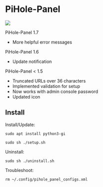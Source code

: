 # PiHole-Panel
![](https://raw.githubusercontent.com/daleosm/PiHole-Panel/master/mainwindow.png)


PiHole-Panel 1.7
- More helpful error messages

PiHole-Panel 1.6
- Update notification

PiHole-Panel < 1.5
- Truncated URLs over 36 characters
- Implemented validation for setup
- Now works with admin console password
- Updated icon

## Install

Install/Update:
```
sudo apt install python3-gi
```
```
sudo sh ./setup.sh
```

Uninstall:
```
sudo sh ./uninstall.sh
```

Troubleshoot:
```
rm ~/.config/pihole_panel_configs.xml
```

